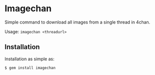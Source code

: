 # Imagechan

Simple command to download all images from a single thread in 4chan.

Usage: `imagechan <threadurl>`

## Installation

Installation as simple as:

    $ gem install imagechan
